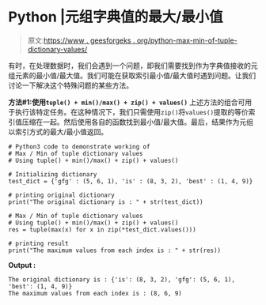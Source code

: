 # Python |元组字典值的最大/最小值

> 原文:[https://www . geesforgeks . org/python-max-min-of-tuple-dictionary-values/](https://www.geeksforgeeks.org/python-max-min-of-tuple-dictionary-values/)

有时，在处理数据时，我们会遇到一个问题，即我们需要找到作为字典值接收的元组元素的最小值/最大值。我们可能在获取索引最小值/最大值时遇到问题。让我们讨论一下解决这个特殊问题的某些方法。

**方法#1:使用`tuple() + min()/max() + zip() + values()`**
上述方法的组合可用于执行该特定任务。在这种情况下，我们只需使用`zip()`将`values()`提取的等价索引值压缩在一起。然后使用各自的函数找到最小值/最大值。最后，结果作为元组以索引方式的最大/最小值返回。

```
# Python3 code to demonstrate working of
# Max / Min of tuple dictionary values
# Using tuple() + min()/max() + zip() + values()

# Initializing dictionary
test_dict = {'gfg' : (5, 6, 1), 'is' : (8, 3, 2), 'best' : (1, 4, 9)}

# printing original dictionary
print("The original dictionary is : " + str(test_dict))

# Max / Min of tuple dictionary values
# Using tuple() + min()/max() + zip() + values()
res = tuple(max(x) for x in zip(*test_dict.values()))

# printing result
print("The maximum values from each index is : " + str(res))
```

**Output :**

```
The original dictionary is : {'is': (8, 3, 2), 'gfg': (5, 6, 1), 'best': (1, 4, 9)}
The maximum values from each index is : (8, 6, 9)

```